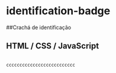 # identification-badge
 ##Crachá de identificação 
 ## HTML / CSS / JavaScript
                                                   cccccccccccccccccccccccccc
